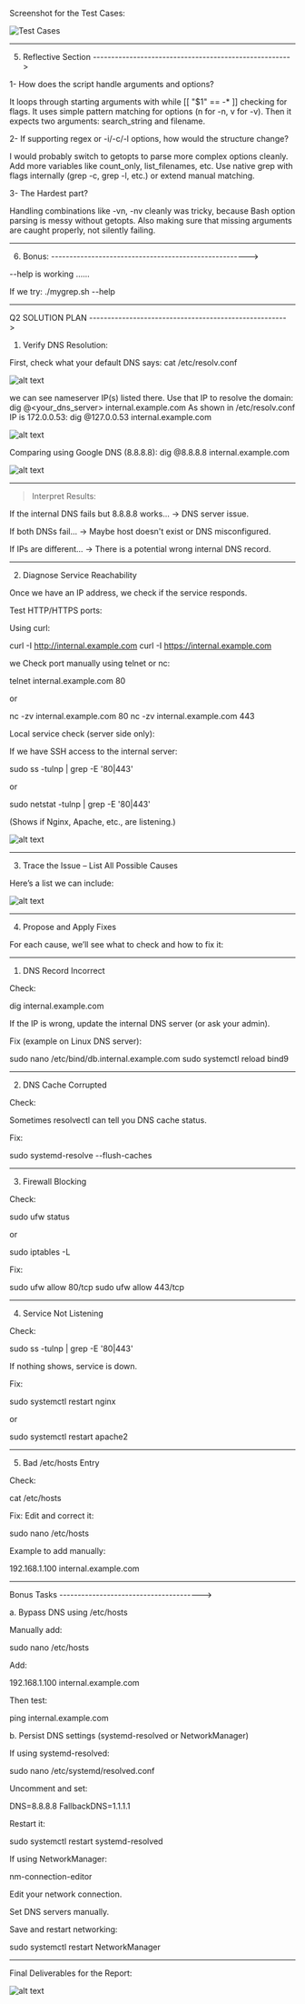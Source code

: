 Screenshot for the Test Cases:

![Test Cases](Fawry_Test.png)

---

5. Reflective Section 
------------------------------------------------------>

1- How does the script handle arguments and options?

It loops through starting arguments with while [[ "$1" == -* ]] checking for flags.
It uses simple pattern matching for options (n for -n, v for -v).
Then it expects two arguments: search_string and filename.


2- If supporting regex or -i/-c/-l options, how would the structure change?

I would probably switch to getopts to parse more complex options cleanly.
Add more variables like count_only, list_filenames, etc.
Use native grep with flags internally (grep -c, grep -l, etc.) or extend manual matching.


3- The Hardest part?

Handling combinations like -vn, -nv cleanly was tricky, because Bash option parsing is messy without getopts.
Also making sure that missing arguments are caught properly, not silently failing.

---

6. Bonus:
------------------------------------------------------>

--help is working ......

If we try:  ./mygrep.sh --help

---

Q2 SOLUTION PLAN
------------------------------------------------------>

1. Verify DNS Resolution:

First, check what your default DNS says:
cat /etc/resolv.conf

![alt text](<comparing resolution to Google DNS.png>)

we can see nameserver IP(s) listed there.
Use that IP to resolve the domain:
dig @<your_dns_server> internal.example.com
As  shown in /etc/resolv.conf IP is 172.0.0.53:
dig @127.0.0.53 internal.example.com

![alt text](<DNS resolve.png>)

Comparing using Google DNS (8.8.8.8):
dig @8.8.8.8 internal.example.com

![alt text](<comparing to Google DNS.png>)

---

> Interpret Results:

If the internal DNS fails but 8.8.8.8 works... → DNS server issue.

If both DNSs fail... → Maybe host doesn't exist or DNS misconfigured.

If IPs are different... → There is a potential wrong internal DNS record.

---

2. Diagnose Service Reachability

Once we have an IP address, we check if the service responds.

Test HTTP/HTTPS ports:

Using curl:

curl -I http://internal.example.com
curl -I https://internal.example.com

we Check port manually using telnet or nc:

telnet internal.example.com 80

or

nc -zv internal.example.com 80
nc -zv internal.example.com 443

Local service check (server side only):

If we have SSH access to the internal server:

sudo ss -tulnp | grep -E '80|443'

or

sudo netstat -tulnp | grep -E '80|443'

(Shows if Nginx, Apache, etc., are listening.)

![alt text](Port_Check.png)

---

3. Trace the Issue – List All Possible Causes

Here’s a list we can include:

![alt text](<List of Causes.png>)

---

4. Propose and Apply Fixes

For each cause, we’ll see what to check and how to fix it:


---

1. DNS Record Incorrect

Check:

dig internal.example.com


If the IP is wrong, update the internal DNS server (or ask your admin).


Fix (example on Linux DNS server):

sudo nano /etc/bind/db.internal.example.com
sudo systemctl reload bind9


---

2. DNS Cache Corrupted

Check:

Sometimes resolvectl can tell you DNS cache status.


Fix:

sudo systemd-resolve --flush-caches


---

3. Firewall Blocking

Check:

sudo ufw status

or

sudo iptables -L

Fix:

sudo ufw allow 80/tcp
sudo ufw allow 443/tcp


---

4. Service Not Listening

Check:

sudo ss -tulnp | grep -E '80|443'

If nothing shows, service is down.

Fix:

sudo systemctl restart nginx

or

sudo systemctl restart apache2


---

5. Bad /etc/hosts Entry

Check:

cat /etc/hosts

Fix: Edit and correct it:

sudo nano /etc/hosts

Example to add manually:

192.168.1.100 internal.example.com


---


Bonus Tasks
--------------------------------------->

a. Bypass DNS using /etc/hosts

Manually add:

sudo nano /etc/hosts

Add:

192.168.1.100 internal.example.com

Then test:

ping internal.example.com

b. Persist DNS settings (systemd-resolved or NetworkManager)

If using systemd-resolved:

sudo nano /etc/systemd/resolved.conf

Uncomment and set:

DNS=8.8.8.8
FallbackDNS=1.1.1.1

Restart it:

sudo systemctl restart systemd-resolved

If using NetworkManager:

nm-connection-editor

Edit your network connection.

Set DNS servers manually.

Save and restart networking:


sudo systemctl restart NetworkManager


---

Final Deliverables for the Report:

![alt text](Final_Report.png)

